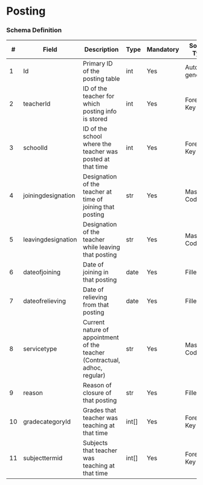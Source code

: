 Posting
===

### Schema Definition

|**#**|**Field**|**Description**|**Type**|**Mandatory**|**Source Type**|**Source overview**|**Comments**|
|---------|---------|--------|--------|--------|--------|--------|---------------|
|1|Id|Primary ID of the posting table|int|Yes|Auto generated|-||
|2|teacherId|ID of the teacher for which posting info is stored|int|Yes|Foreign Key|-||
|3|schoolId|ID of the school where the teacher was posted at that time|int|Yes|Foreign Key|-||
|4|joiningdesignation|Designation of the teacher at time of joining that posting|str|Yes|Master Codes|Designation Codes||
|5|leavingdesignation|Designation of the teacher while leaving that posting|str|Yes|Master Codes|Designation Codes||
|6|dateofjoining|Date of joining in that posting|date|Yes|Filled|-||
|7|dateofrelieving|Date of relieving from that posting|date|Yes|Filled|-||
|8|servicetype|Current nature of appointment of the teacher (Contractual, adhoc, regular)|str|Yes|Master Codes|Appointment codes||
|9|reason|Reason of closure of that posting|str|Yes|Filled|-||
|10|gradecategoryId|Grades that teacher was teaching at that time|int[]|Yes|Foreign Key|Terms mapped to gradelevel category||
|11|subjecttermid|Subjects that teacher was teaching at that time|int[]|Yes|Foreign Key|Term mapped to Subject Category||
